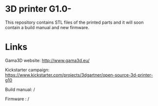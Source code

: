 # 3D printer G1.0-
This repository contains STL files of the printed parts and it will soon contain a build manual and new firmware.


# Links

Gama3D website: http://www.gama3d.eu/

Kickstarter campaign: https://www.kickstarter.com/projects/3dgartner/open-source-3d-printer-g10

Build manual: /

Firmware : /
